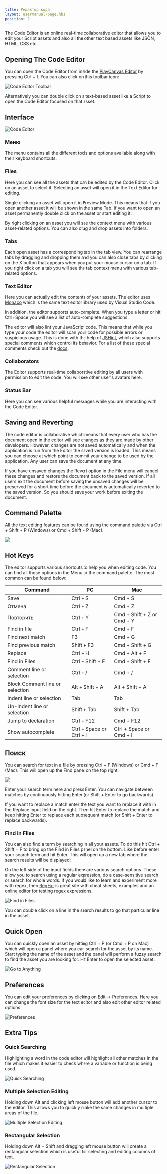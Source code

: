 ```yaml
---
title: Редактор кода
layout: usermanual-page.hbs
position: 2
---
```


The Code Editor is an online real-time collaborative editor that allows you to edit your Script assets and also all the other text based assets like JSON, HTML, CSS etc.

## Opening The Code Editor

You can open the Code Editor from inside the [PlayCanvas Editor][2] by pressing Ctrl + I. You can also click on this toolbar icon:

![Code Editor Toolbar][1]

Alternatively you can double click on a text-based asset like a Script to open the Code Editor focused on that asset.

## Interface

![Code Editor][3]

### Меню

The menu contains all the different tools and options available along with their keyboard shortcuts.

### Files

Here you can see all the assets that can be edited by the Code Editor. Click on an asset to select it. Selecting an asset will open it in the Text Editor for editing.

Single clicking an asset will open it in Preview Mode. This means that if you open another asset it will be shown in the same Tab. If you want to open an asset permanently double click on the asset or start editing it.

By right clicking on an asset you will see the context menu with various asset-related options. You can also drag and drop assets into folders.

### Tabs

Each open asset has a corresponding tab in the tab view. You can rearrange tabs by dragging and dropping them and you can also close tabs by clicking on the X button that appears when you put your mouse cursor on a tab. If you right click on a tab you will see the tab context menu with various tab-related options.

### Text Editor

Here you can actually edit the contents of your assets. The editor uses [Monaco][4] which is the same text editor library used by Visual Studio Code.

In addition, the editor supports auto-complete. When you type a letter or hit Ctrl+Space you will see a list of auto-complete suggestions.

The editor will also lint your JavaScript code. This means that while you type your code the editor will scan your code for possible errors or suspicious usage. This is done with the help of [JSHint][13], which also supports special comments which control its behavior. For a list of these special comments check out the [docs][14].

### Collaborators

The Editor supports real-time collaborative editing by all users with permission to edit the code. You will see other user's avatars here.

### Status Bar

Here you can see various helpful messages while you are interacting with the Code Editor.

## Saving and Reverting

The code editor is collaborative which means that every user who has the document open in the editor will see changes as they are made by other developers. However, changes are not saved automatically and when the application is run from the Editor the saved version is loaded. This means you can choose at which point to commit your change to be used by the application. Any user can save the document at any time.

If you have unsaved changes the Revert option in the File menu will cancel these changes and restore the document back to the saved version. If all users exit the document before saving the unsaved changes will be preserved for a short time before the document is automatically reverted to the saved version. So you should save your work before exiting the document.

## Command Palette

All the text editing features can be found using the command palette via Ctrl + Shift + P (Windows) or Cmd + Shift + P (Mac).

![][command-palette]

## Hot Keys

The editor supports various shortcuts to help you when editing code. You can find all those options in the Menu or the command palette. The most common can be found below:

| Command                         | PC                       | Mac                        |
|---------------------------------|--------------------------|----------------------------|
| Save                            | Ctrl + S                 | Cmd + S                    |
| Отмена                            | Ctrl + Z                 | Cmd + Z                    |
| Повторить                            | Ctrl + Y                 | Cmd + Shift + Z or Cmd + Y |
| Find in file                    | Ctrl + F                 | Cmd + F                    |
| Find next match                 | F3                       | Cmd + G                    |
| Find previous match             | Shift + F3               | Cmd + Shift + G            |
| Replace                         | Ctrl + H                 | Cmd + Alt + F              |
| Find in Files                   | Ctrl + Shift + F         | Cmd + Shift + F            |
| Comment line or selection       | Ctrl + /                 | Cmd + /                    |
| Block Comment line or selection | Alt + Shift + A          | Alt + Shift + A            |
| Indent line or selection        | Tab                      | Tab                        |
| Un-Indent line or selection     | Shift + Tab              | Shift + Tab                |
| Jump to declaration             | Ctrl + F12               | Cmd + F12                  |
| Show autocomplete               | Ctrl + Space or Ctrl + I | Ctrl + Space or Cmd + I    |

## Поиск

You can search for text in a file by pressing Ctrl + F (Windows) or Cmd + F (Mac). This will open up the Find panel on the top right:

![][monaco-find-panel]

Enter your search term here and press Enter. You can navigate between matches by continuously hitting Enter (or Shift + Enter to go backwards).

If you want to replace a match enter the text you want to replace it with in the Replace input field on the right. Then hit Enter to replace the match and keep hitting Enter to replace each subsequent match (or Shift + Enter to replace backwards).

### Find in Files

You can also find a term by searching in all your assets. To do this hit Ctrl + Shift + F to bring up the Find in Files panel on the bottom. Like before enter your search term and hit Enter. This will open up a new tab where the search results will be displayed:

On the left side of the input fields there are various search options. These allow you to search using a regular expression, do a case-sensitive search or search for whole words. If you would like to learn and experiment more with regex, then [RegExr][10] is great site with cheat sheets, examples and an online editor for testing regex expressions.

![Find in Files][6]

You can double click on a line in the search results to go that particular line in the asset.

## Quick Open

You can quickly open an asset by hitting Ctrl + P (or Cmd + P on Mac) which will open a panel where you can search for the asset by its name. Start typing the name of the asset and the panel will perform a fuzzy search to find the asset you are looking for. Hit Enter to open the selected asset.

![Go to Anything][11]

## Preferences

You can edit your preferences by clicking on Edit -> Preferences. Here you can change the font size for the text editor and also edit other editor related options.

![Preferences][12]

## Extra Tips

### Quick Searching

Highlighting a word in the code editor will highlight all other matches in the file which makes it easier to check where a variable or function is being used.

![Quick Searching][7]

### Multiple Selection Editing

Holding down Alt and clicking left mouse button will add another cursor to the editor. This allows you to quickly make the same changes in multiple areas of the file.

![Multiple Selection Editing][8]

### Rectangular Selection

Holding down Alt + Shift and dragging left mouse button will create a rectangular selection which is useful for selecting and editing columns of text.

![Rectangular Selection][9]

[1]: /images/user-manual/scripting/code-editor-toolbar.png
[2]: /user-manual/designer/
[3]: /images/user-manual/scripting/code-editor.png
[4]: https://github.com/Microsoft/monaco-editor
[6]: /images/user-manual/scripting/find-in-files-results.png
[7]: /images/user-manual/scripting/code-editor-quick-searching.gif
[8]: /images/user-manual/scripting/code-editor-multiple-selection.gif
[9]: /images/user-manual/scripting/code-editor-rectangular-selection.gif
[10]: https://regexr.com/
[11]: /images/user-manual/scripting/go-to-anything.gif
[12]: /images/user-manual/scripting/preferences.png
[13]: https://jshint.com/
[14]: https://jshint.com/docs/
[command-palette]: /images/user-manual/scripting/command-palette.png
[monaco-find-panel]: /images/user-manual/scripting/monaco-find-panel.png
